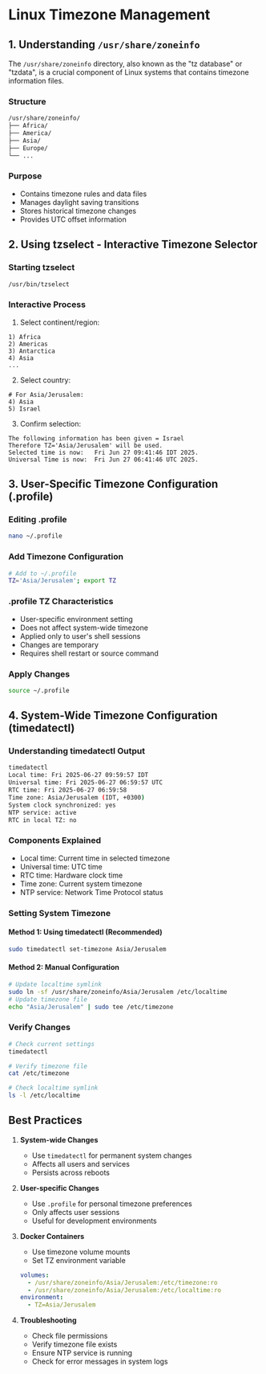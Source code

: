 # Linux Timezone Management

## 1. Understanding `/usr/share/zoneinfo`

The `/usr/share/zoneinfo` directory, also known as the "tz database" or "tzdata", is a crucial component of Linux systems that contains timezone information files.

### Structure

```bash
/usr/share/zoneinfo/
├── Africa/
├── America/
├── Asia/
├── Europe/
└── ...
```

### Purpose

- Contains timezone rules and data files
- Manages daylight saving transitions
- Stores historical timezone changes
- Provides UTC offset information

## 2. Using tzselect - Interactive Timezone Selector

### Starting tzselect

```bash
/usr/bin/tzselect
```

### Interactive Process

1. Select continent/region:

```
1) Africa
2) Americas
3) Antarctica
4) Asia
...
```

2. Select country:

```
# For Asia/Jerusalem:
4) Asia
5) Israel
```

3. Confirm selection:

```
The following information has been given = Israel
Therefore TZ='Asia/Jerusalem' will be used.
Selected time is now:   Fri Jun 27 09:41:46 IDT 2025.
Universal Time is now:  Fri Jun 27 06:41:46 UTC 2025.
```

## 3. User-Specific Timezone Configuration (.profile)

### Editing .profile

```bash
nano ~/.profile
```

### Add Timezone Configuration

```bash
# Add to ~/.profile
TZ='Asia/Jerusalem'; export TZ
```

### .profile TZ Characteristics

- User-specific environment setting
- Does not affect system-wide timezone
- Applied only to user's shell sessions
- Changes are temporary
- Requires shell restart or source command

### Apply Changes

```bash
source ~/.profile
```

## 4. System-Wide Timezone Configuration (timedatectl)

### Understanding timedatectl Output

```bash
timedatectl
Local time: Fri 2025-06-27 09:59:57 IDT
Universal time: Fri 2025-06-27 06:59:57 UTC
RTC time: Fri 2025-06-27 06:59:58
Time zone: Asia/Jerusalem (IDT, +0300)
System clock synchronized: yes
NTP service: active
RTC in local TZ: no
```

### Components Explained

- Local time: Current time in selected timezone
- Universal time: UTC time
- RTC time: Hardware clock time
- Time zone: Current system timezone
- NTP service: Network Time Protocol status

### Setting System Timezone

#### Method 1: Using timedatectl (Recommended)

```bash
sudo timedatectl set-timezone Asia/Jerusalem
```

#### Method 2: Manual Configuration

```bash
# Update localtime symlink
sudo ln -sf /usr/share/zoneinfo/Asia/Jerusalem /etc/localtime
# Update timezone file
echo "Asia/Jerusalem" | sudo tee /etc/timezone
```

### Verify Changes

```bash
# Check current settings
timedatectl

# Verify timezone file
cat /etc/timezone

# Check localtime symlink
ls -l /etc/localtime
```

## Best Practices

1. **System-wide Changes**

   - Use `timedatectl` for permanent system changes
   - Affects all users and services
   - Persists across reboots

2. **User-specific Changes**

   - Use `.profile` for personal timezone preferences
   - Only affects user sessions
   - Useful for development environments

3. **Docker Containers**

   - Use timezone volume mounts
   - Set TZ environment variable

   ```yaml
   volumes:
     - /usr/share/zoneinfo/Asia/Jerusalem:/etc/timezone:ro
     - /usr/share/zoneinfo/Asia/Jerusalem:/etc/localtime:ro
   environment:
     - TZ=Asia/Jerusalem
   ```

4. **Troubleshooting**
   - Check file permissions
   - Verify timezone file exists
   - Ensure NTP service is running
   - Check for error messages in system logs
